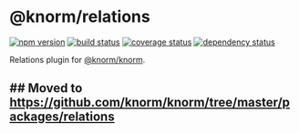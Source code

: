 # @knorm/relations

[![npm version](https://badge.fury.io/js/%40knorm%2Frelations.svg)](https://badge.fury.io/js/%40knorm%2Frelations)
[![build status](https://travis-ci.org/knorm/relations.svg?branch=master)](https://travis-ci.org/knorm/relations)
[![coverage status](https://coveralls.io/repos/github/knorm/relations/badge.svg?branch=master)](https://coveralls.io/github/knorm/relations?branch=master)
[![dependency status](https://david-dm.org/knorm/relations.svg)](https://david-dm.org/joelmukuthu/@knorm/relations)

Relations plugin for [@knorm/knorm](https://www.npmjs.com/package/@knorm/knorm).

## ## Moved to https://github.com/knorm/knorm/tree/master/packages/relations
